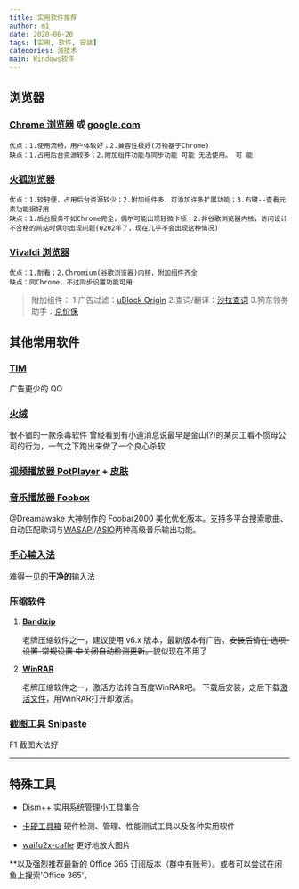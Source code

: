 ```yaml
---
title: 实用软件推荐
author: m1
date: 2020-06-20
tags: [实用, 软件, 安装]
categories: 浊技术
main: Windows软件
---
```


## 浏览器

### [Chrome 浏览器](https://www.google.cn/intl/zh-CN/chrome/) 或 [google.com](https://www.google.com/intl/zh-CN/chrome/)

    优点：1.使用流畅，用户体较好；2.兼容性极好(万物基于Chrome)
    缺点：1.占用后台资源较多；2.附加组件功能与同步功能 可能 无法使用。 可 能

### [火狐浏览器](https://www.mozilla.org/zh-CN/firefox/new/?redirect_source=firefox-com)

    优点：1.较轻便，占用后台资源较少；2.附加组件多，可添加许多扩展功能；3.右键--查看元素功能很好用
    缺点：1.后台服务不如Chrome完全，偶尔可能出现轻微卡顿；2.非谷歌浏览器内核，访问设计不合格的网站时偶尔出现问题(0202年了，现在几乎不会出现这种情况)

### [Vivaldi 浏览器](https://vivaldi.com/zh-hans/)

    优点：1.耐看；2.Chromium(谷歌浏览器)内核，附加组件齐全
    缺点：同Chrome，不过同步设置功能可用

> 附加组件： 1.广告过滤：[uBlock Origin](https://addons.mozilla.org/zh-CN/firefox/addon/ublock-origin/) 2.查词/翻译：[沙拉查词](https://saladict.crimx.com/) 3.狗东领券助手：[京价保](https://jjb.im/)

## 其他常用软件

### [TIM](https://office.qq.com/)

广告更少的 QQ

### [火绒](https://www.huorong.cn/)

很不错的一款杀毒软件
<span class="heimu" title="你知道的太多了">曾经看到有小道消息说最早是金山(?)的某员工看不惯母公司的行为，一气之下跑出来做了一个良心杀软</span>

### [视频播放器 PotPlayer](http://potplayer.daum.net/?lang=zh_CN) + [皮肤](modern_x_for_potplayer.zip)

### [音乐播放器 Foobox](http://blog.sina.com.cn/s/blog_4c5167670102xhln.html)

@Dreamawake 大神制作的 Foobar2000 美化优化版本。支持多平台搜索歌曲、自动匹配歌词与[WASAPI](https://baike.baidu.com/item/WASAPI/8114771?fr=aladdin)/[ASIO](https://baike.baidu.com/item/ASIO)两种高级音乐输出功能。

### [手心输入法](http://www.xinshuru.com/)

难得一见的**干净的**输入法

### 压缩软件

1. **[Bandizip](http://www.bandisoft.com/bandizip/old/6/)**

    老牌压缩软件之一，建议使用 v6.x 版本，最新版本有广告。~~安装后请在 选项-设置-常规设置 中关闭自动检测更新。~~貌似现在不用了

2. **[WinRAR](https://www.win-rar.com/fileadmin/winrar-versions/sc/sc20200409/rrlb/winrar-x64-590sc.exe)**

    老牌压缩软件之一，激活方法转自百度WinRAR吧。
    下载后安装，之后下载[激活文件](rarkey.rar)，用WinRAR打开即激活。

### [截图工具 Snipaste](https://zh.snipaste.com/)

F1 截图大法好

---

## 特殊工具

- [Dism++](https://www.chuyu.me/zh-Hans/index.html) 实用系统管理小工具集合

- [卡硬工具箱](http://www.kbtool.cn/) 硬件检测、管理、性能测试工具以及各种实用软件

- [waifu2x-caffe](https://github.com/lltcggie/waifu2x-caffe/releases) 更好地放大图片

\*\*以及强烈推荐最新的 Office 365 订阅版本（群中有账号）。或者可以尝试在闲鱼上搜索'Office 365'，
